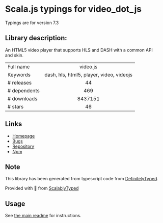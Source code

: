 
# Scala.js typings for video_dot_js

Typings are for version 7.3

## Library description:
An HTML5 video player that supports HLS and DASH with a common API and skin.

|                    |                 |
| ------------------ | :-------------: |
| Full name          | video.js |
| Keywords           | dash, hls, html5, player, video, videojs |
| # releases         | 44 |
| # dependents       | 469 |
| # downloads        | 8437151 |
| # stars            | 46 |

## Links
- [Homepage](https://videojs.com)
- [Bugs](https://github.com/videojs/video.js/issues)
- [Repository](https://github.com/videojs/video.js)
- [Npm](https://www.npmjs.com/package/video.js)
    


## Note
This library has been generated from typescript code from [DefinitelyTyped](https://definitelytyped.org).

Provided with :purple_heart: from [ScalablyTyped](https://github.com/oyvindberg/ScalablyTyped)

## Usage
See [the main readme](../../readme.md) for instructions.


